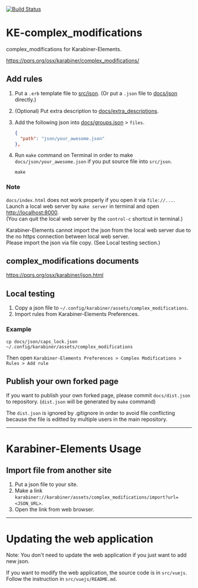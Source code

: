 [![Build Status](https://travis-ci.com/pqrs-org/KE-complex_modifications.svg?branch=master)](https://travis-ci.com/pqrs-org/KE-complex_modifications)

# KE-complex_modifications

complex_modifications for Karabiner-Elements.

<https://pqrs.org/osx/karabiner/complex_modifications/>

## Add rules

1.  Put a `.erb` template file to [src/json](https://github.com/pqrs-org/KE-complex_modifications/tree/master/src/json). (Or put a `.json` file to [docs/json](https://github.com/pqrs-org/KE-complex_modifications/tree/master/docs/json) directly.)
2.  (Optional) Put extra description to [docs/extra_descriptions](https://github.com/pqrs-org/KE-complex_modifications/tree/master/docs/extra_descriptions).
3.  Add the following json into [docs/groups.json](https://github.com/pqrs-org/KE-complex_modifications/tree/master/docs/groups.json) &gt; `files`.

    ```json
    {
      "path": "json/your_awesome.json"
    },
    ```

4.  Run `make` command on Terminal in order to make `docs/json/your_awesome.json` if you put source file into `src/json`.

    ```shell
    make
    ```

### Note

`docs/index.html` does not work properly if you open it via `file://...`.<br />
Launch a local web server by `make server` in terminal and open <http://localhost:8000>.<br />
(You can quit the local web server by the `control-c` shortcut in terminal.)

Karabiner-Elements cannot import the json from the local web server due to the no https connection between local web server.<br />
Please import the json via file copy. (See Local testing section.)

## complex_modifications documents

<https://pqrs.org/osx/karabiner/json.html>

## Local testing

1.  Copy a json file to `~/.config/karabiner/assets/complex_modifications`.
2.  Import rules from Karabiner-Elements Preferences.

### Example

```shell
cp docs/json/caps_lock.json ~/.config/karabiner/assets/complex_modifications
```

Then open `Karabiner-Elements Preferences > Complex Modifications > Rules > Add rule`

## Publish your own forked page

If you want to publish your own forked page, please commit `docs/dist.json` to repository. (`dist.json` will be generated by `make` command)

The `dist.json` is ignored by .gitignore in order to avoid file conflicting because the file is editted by multiple users in the main repository.

---

# Karabiner-Elements Usage

## Import file from another site

1.  Put a json file to your site.
2.  Make a link `karabiner://karabiner/assets/complex_modifications/import?url=<JSON_URL>`.
3.  Open the link from web browser.

---

# Updating the web application

Note: You don't need to update the web application if you just want to add new json.

If you want to modify the web application, the source code is in `src/vuejs`.
Follow the instruction in `src/vuejs/README.md`.
